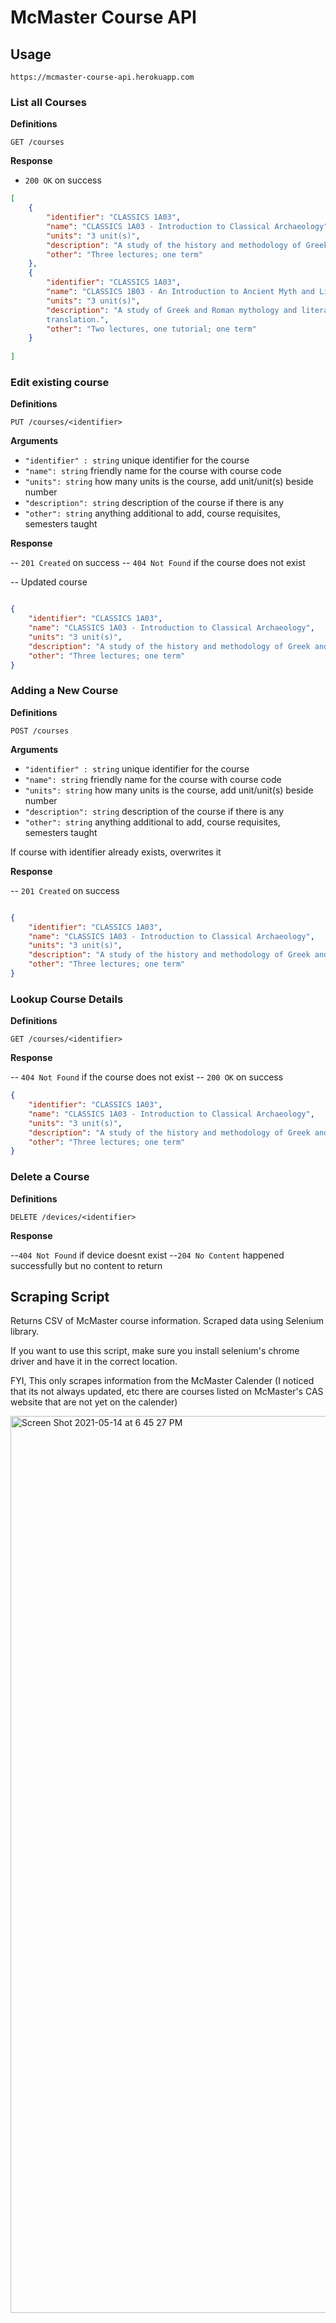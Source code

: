 # McMaster Course API

## Usage

```https://mcmaster-course-api.herokuapp.com```

### List all Courses

**Definitions**

`GET /courses`

**Response**

- `200 OK` on success

```json
[
    {
        "identifier": "CLASSICS 1A03",
        "name": "CLASSICS 1A03 - Introduction to Classical Archaeology",
        "units": "3 unit(s)",
        "description": "A study of the history and methodology of Greek and Roman archaeology illustrated with materials from excavated sites.",
        "other": "Three lectures; one term"
    },
    {
        "identifier": "CLASSICS 1A03",
        "name": "CLASSICS 1B03 - An Introduction to Ancient Myth and Literature",
        "units": "3 unit(s)",
        "description": "A study of Greek and Roman mythology and literature. Texts such as Homer, Virgil and Greek tragedies will be read in    
        translation.",
        "other": "Two lectures, one tutorial; one term"
    }
 
]

```

### Edit existing course

**Definitions**

`PUT /courses/<identifier>`

**Arguments** 

- `"identifier" : string` unique identifier for the course
- `"name": string` friendly name for the course with course code
- `"units": string` how many units is the course, add unit/unit(s) beside number
- `"description": string` description of the course if there is any
- `"other": string` anything additional to add, course requisites, semesters taught

**Response**

-- `201 Created` on success
-- `404 Not Found` if the course does not exist

-- Updated course
```json

{
    "identifier": "CLASSICS 1A03",
    "name": "CLASSICS 1A03 - Introduction to Classical Archaeology",
    "units": "3 unit(s)",
    "description": "A study of the history and methodology of Greek and Roman archaeology illustrated with materials from excavated sites.",
    "other": "Three lectures; one term"
}

```


### Adding a New Course

**Definitions**

`POST /courses`

**Arguments**

- `"identifier" : string` unique identifier for the course
- `"name": string` friendly name for the course with course code
- `"units": string` how many units is the course, add unit/unit(s) beside number
- `"description": string` description of the course if there is any
- `"other": string` anything additional to add, course requisites, semesters taught

If course with identifier already exists, overwrites it

**Response**

-- `201 Created` on success

```json

{
    "identifier": "CLASSICS 1A03",
    "name": "CLASSICS 1A03 - Introduction to Classical Archaeology",
    "units": "3 unit(s)",
    "description": "A study of the history and methodology of Greek and Roman archaeology illustrated with materials from excavated sites.",
    "other": "Three lectures; one term"
}

```

### Lookup Course Details

**Definitions**

`GET /courses/<identifier>`

**Response**

-- `404 Not Found` if the course does not exist
-- `200 OK` on success

```json
{
    "identifier": "CLASSICS 1A03",
    "name": "CLASSICS 1A03 - Introduction to Classical Archaeology",
    "units": "3 unit(s)",
    "description": "A study of the history and methodology of Greek and Roman archaeology illustrated with materials from excavated sites.",
    "other": "Three lectures; one term"
}
```

### Delete a Course

**Definitions**

`DELETE /devices/<identifier>`

**Response**

--`404 Not Found` if device doesnt exist
--`204 No Content` happened successfully but no content to return


## Scraping Script

Returns CSV of McMaster course information.
Scraped data using Selenium library.

If you want to use this script, make sure you install selenium's chrome driver and have it in the correct location.

FYI, This only scrapes information from the McMaster Calender (I noticed that its not always updated, etc there are courses listed on McMaster's CAS website that are not yet on the calender)

<img width="1435" alt="Screen Shot 2021-05-14 at 6 45 27 PM" src="https://user-images.githubusercontent.com/77026758/118338607-8dd4aa80-b4e4-11eb-857e-225d90752009.png">
